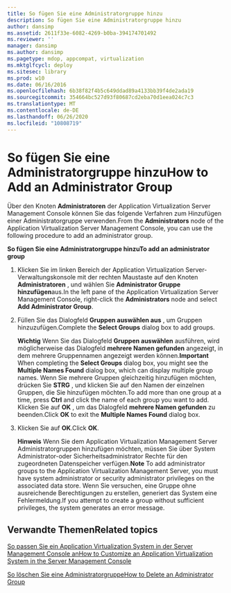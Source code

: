 ```yaml
---
title: So fügen Sie eine Administratorgruppe hinzu
description: So fügen Sie eine Administratorgruppe hinzu
author: dansimp
ms.assetid: 2611f33e-6082-4269-b0ba-394174701492
ms.reviewer: ''
manager: dansimp
ms.author: dansimp
ms.pagetype: mdop, appcompat, virtualization
ms.mktglfcycl: deploy
ms.sitesec: library
ms.prod: w10
ms.date: 06/16/2016
ms.openlocfilehash: 6b38f82f4b5c649ddad89a4133bb39f4de2ada19
ms.sourcegitcommit: 354664bc527d93f80687cd2eba70d1eea024c7c3
ms.translationtype: MT
ms.contentlocale: de-DE
ms.lasthandoff: 06/26/2020
ms.locfileid: "10808719"
---
```

# <span data-ttu-id="7ce9d-103">So fügen Sie eine Administratorgruppe hinzu</span><span class="sxs-lookup"><span data-stu-id="7ce9d-103">How to Add an Administrator Group</span></span>


<span data-ttu-id="7ce9d-104">Über den Knoten **Administratoren** der Application Virtualization Server Management Console können Sie das folgende Verfahren zum Hinzufügen einer Administratorgruppe verwenden.</span><span class="sxs-lookup"><span data-stu-id="7ce9d-104">From the **Administrators** node of the Application Virtualization Server Management Console, you can use the following procedure to add an administrator group.</span></span>

**<span data-ttu-id="7ce9d-105">So fügen Sie eine Administratorgruppe hinzu</span><span class="sxs-lookup"><span data-stu-id="7ce9d-105">To add an administrator group</span></span>**

1.  <span data-ttu-id="7ce9d-106">Klicken Sie im linken Bereich der Application Virtualization Server-Verwaltungskonsole mit der rechten Maustaste auf den Knoten **Administratoren** , und wählen Sie **Administrator Gruppe hinzufügen**aus.</span><span class="sxs-lookup"><span data-stu-id="7ce9d-106">In the left pane of the Application Virtualization Server Management Console, right-click the **Administrators** node and select **Add Administrator Group**.</span></span>

2.  <span data-ttu-id="7ce9d-107">Füllen Sie das Dialogfeld **Gruppen auswählen aus** , um Gruppen hinzuzufügen.</span><span class="sxs-lookup"><span data-stu-id="7ce9d-107">Complete the **Select Groups** dialog box to add groups.</span></span>

    <span data-ttu-id="7ce9d-108">**Wichtig**  Wenn Sie das Dialogfeld **Gruppen auswählen** ausführen, wird möglicherweise das Dialogfeld **mehrere Namen gefunden** angezeigt, in dem mehrere Gruppennamen angezeigt werden können.</span><span class="sxs-lookup"><span data-stu-id="7ce9d-108">**Important** When completing the **Select Groups** dialog box, you might see the **Multiple Names Found** dialog box, which can display multiple group names.</span></span> <span data-ttu-id="7ce9d-109">Wenn Sie mehrere Gruppen gleichzeitig hinzufügen möchten, drücken Sie **STRG** , und klicken Sie auf den Namen der einzelnen Gruppen, die Sie hinzufügen möchten.</span><span class="sxs-lookup"><span data-stu-id="7ce9d-109">To add more than one group at a time, press **Ctrl** and click the name of each group you want to add.</span></span> <span data-ttu-id="7ce9d-110">Klicken Sie auf **OK** , um das Dialogfeld **mehrere Namen gefunden** zu beenden.</span><span class="sxs-lookup"><span data-stu-id="7ce9d-110">Click **OK** to exit the **Multiple Names Found** dialog box.</span></span>

     

3.  <span data-ttu-id="7ce9d-111">Klicken Sie auf **OK**.</span><span class="sxs-lookup"><span data-stu-id="7ce9d-111">Click **OK**.</span></span>

    <span data-ttu-id="7ce9d-112">**Hinweis**  Wenn Sie dem Application Virtualization Management Server Administratorgruppen hinzufügen möchten, müssen Sie über System Administrator-oder Sicherheitsadministrator Rechte für den zugeordneten Datenspeicher verfügen.</span><span class="sxs-lookup"><span data-stu-id="7ce9d-112">**Note** To add administrator groups to the Application Virtualization Management Server, you must have system administrator or security administrator privileges on the associated data store.</span></span> <span data-ttu-id="7ce9d-113">Wenn Sie versuchen, eine Gruppe ohne ausreichende Berechtigungen zu erstellen, generiert das System eine Fehlermeldung.</span><span class="sxs-lookup"><span data-stu-id="7ce9d-113">If you attempt to create a group without sufficient privileges, the system generates an error message.</span></span>

     

## <span data-ttu-id="7ce9d-114">Verwandte Themen</span><span class="sxs-lookup"><span data-stu-id="7ce9d-114">Related topics</span></span>


[<span data-ttu-id="7ce9d-115">So passen Sie ein Application Virtualization System in der Server Management Console an</span><span class="sxs-lookup"><span data-stu-id="7ce9d-115">How to Customize an Application Virtualization System in the Server Management Console</span></span>](how-to-customize-an-application-virtualization-system-in-the-server-management-console.md)

[<span data-ttu-id="7ce9d-116">So löschen Sie eine Administratorgruppe</span><span class="sxs-lookup"><span data-stu-id="7ce9d-116">How to Delete an Administrator Group</span></span>](how-to-delete-an-administrator-group.md)

 

 





